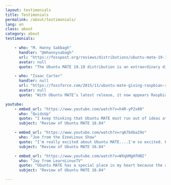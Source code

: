 ```yaml
---
layout: testimonials
title: Testimonials
permalink: /about/testimonials/
lang: en
class: about
category: about
testimonials:

    - who: "M. Hanny Sabbagh"
      handler: "@mhannysabagh"
      url: "https://fosspost.org/reviews/distributions/ubuntu-mate-19-10-review"
      avatar: null
      quote: "The Ubuntu MATE 19.10 distribution is an extraordinary distribution that combines tons of features that do not exist in its sister distributions. Offering various desktop workflows, good customization and old & new hardware support at the same time makes it indeed the best of what’s released this year."

    - who: "Isaac Carter"
      handler: null
      url: "https://fossforce.com/2015/11/ubuntu-mate-giving-raspbian-run-money/"
      avatar: null
      quote: "With Ubuntu MATE’s latest release, it now appears Raspbian has some serious catching up to do. If you are currently using Raspbian on the Raspberry Pi 2, then do yourself a favor and try Ubuntu MATE."

youtube:
    - embed_url: "https://www.youtube.com/watch?v=h4R-yP2x80"
      who: "QuidsUp"
      quote: "I keep thinking that Ubuntu MATE must run out of ideas at some point, yet they have surprised me on every single release. I look forward to seeing what they've come out with on the next release....On a final note, I do have to say to Mr. Martin Wimpress, you're making it difficult for me to justify staying with KDE when you're making Ubuntu MATE look this bloody good. Well-played, sir, well-played."
      subject: "Review of Ubuntu MATE 16.04"

    - embed_url: "https://www.youtube.com/watch?v=rqA7b4ba29o"
      who: "Joe from the EzeeLinux Show"
      quote: "I'm really excited about Ubuntu MATE....I'm so excited. Everything just works. This is awesome."
      subject: "Review of Ubuntu MATE 16.04"

    - embed_url: "https://www.youtube.com/watch?v=WXqbMgHfHBI"
      who: "Jay from LearnLinuxTV"
      quote: "Ubuntu MATE has a special place in my heart because the amount of work and careful attention that the development team puts into this release. It's like a labor of love and they really do a great job here."
      subject: "Review of Ubuntu MATE 16.04"

---
```


